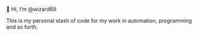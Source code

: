  👋 Hi, I’m @wizard69

This is my personal stash of code for my work in automation, programming and so forth.
